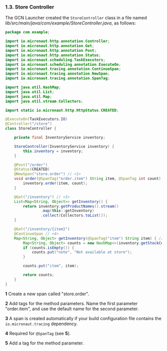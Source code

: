 ### 1.3. Store Controller

The GCN Launcher created the `StoreController` class in a file named _lib/src/main/java/com/example/StoreController.java_, as follows:

```java
package com.example;

import io.micronaut.http.annotation.Controller;
import io.micronaut.http.annotation.Get;
import io.micronaut.http.annotation.Post;
import io.micronaut.http.annotation.Status;
import io.micronaut.scheduling.TaskExecutors;
import io.micronaut.scheduling.annotation.ExecuteOn;
import io.micronaut.tracing.annotation.ContinueSpan;
import io.micronaut.tracing.annotation.NewSpan;
import io.micronaut.tracing.annotation.SpanTag;

import java.util.HashMap;
import java.util.List;
import java.util.Map;
import java.util.stream.Collectors;

import static io.micronaut.http.HttpStatus.CREATED;

@ExecuteOn(TaskExecutors.IO)
@Controller("/store")
class StoreController {

    private final InventoryService inventory;

    StoreController(InventoryService inventory) {
        this.inventory = inventory;
    }

    @Post("/order")
    @Status(CREATED)
    @NewSpan("store.order") // <1>
    void order(@SpanTag("order.item") String item, @SpanTag int count) { // <2>
        inventory.order(item, count);
    }

    @Get("/inventory") // <3>
    List<Map<String, Object>> getInventory() {
        return inventory.getProductNames().stream()
                .map(this::getInventory)
                .collect(Collectors.toList());
    }

    @Get("/inventory/{item}")
    @ContinueSpan // <4>
    Map<String, Object> getInventory(@SpanTag("item") String item) { // <5>
        Map<String, Object> counts = new HashMap<>(inventory.getStockCounts(item));
        if (counts.isEmpty()) {
            counts.put("note", "Not available at store");
        }

        counts.put("item", item);

        return counts;
    }
}
```

**1** Create a new span called "store.order".

**2** Add tags for the method parameters. Name the first parameter "order.item", and use the default name for the second parameter.

**3** A span is created automatically if your build configuration file contains the `io.micronaut.tracing` dependency.

**4** Required for `@SpanTag` (see **5**).

**5** Add a tag for the method parameter.
